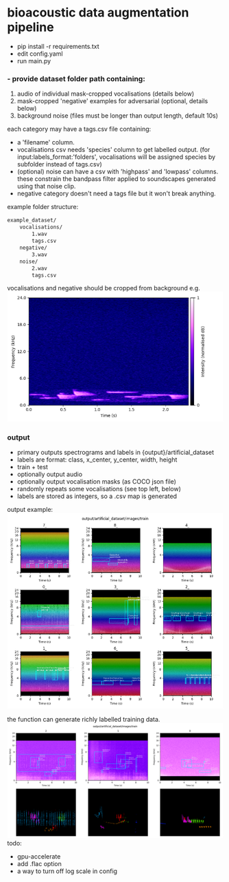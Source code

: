 # bioacoustic data augmentation pipeline

- pip install -r requirements.txt
- edit config.yaml
- run main.py

### - provide dataset folder path containing:
1. audio of individual mask-cropped vocalisations (details below)
2. mask-cropped 'negative' examples for adversarial (optional, details below)
3. background noise (files must be longer than output length, default 10s)

each category may have a tags.csv file containing:
- a 'filename' column.
- vocalisations csv needs 'species' column to get labelled output. (for input:labels_format:'folders', vocalisations will be assigned species by subfolder instead of tags.csv)
- (optional) noise can have a csv with 'highpass' and 'lowpass' columns. these constrain the bandpass filter applied to soundscapes generated using that noise clip.
- negative category doesn't need a tags file but it won't break anything.

example folder structure:

    example_dataset/
        vocalisations/
            1.wav
            tags.csv
        negative/
            3.wav
        noise/
            2.wav
            tags.csv

vocalisations and negative should be cropped from background e.g.
![spec](output_example_1.png)

### output

- primary outputs spectrograms and labels in {output}/artificial_dataset
- labels are format: class, x_center, y_center, width, height
- train + test
- optionally output audio
- optionally output vocalisation masks (as COCO json file)
- randomly repeats some vocalisations (see top left, below)
- labels are stored as integers, so a .csv map is generated

output example:
![spec](output_example.png)

the function can generate richly labelled training data.
![spec](output_example_2.png)
todo: 
- gpu-accelerate
- add .flac option
- a way to turn off log scale in config